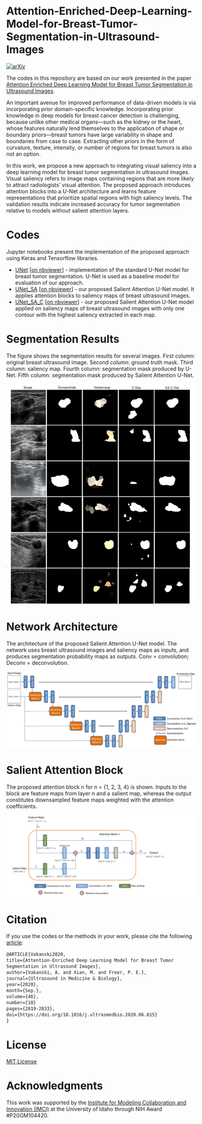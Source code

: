 # Attention-Enriched-Deep-Learning-Model-for-Breast-Tumor-Segmentation-in-Ultrasound-Images

[![arXiv](https://img.shields.io/badge/arXiv-2019.08978-b31b1b)](https://arxiv.org/abs/1910.08978)

The codes in this repository are based on our work presented in the paper <a href="https://arxiv.org/abs/1910.08978">Attention Enriched Deep Learning Model for Breast Tumor Segmentation in Ultrasound Images</a>. 

An important avenue for improved performance of data-driven models is via incorporating prior domain-specific knowledge. Incorporating prior knowledge in deep models for breast cancer detection is challenging, because unlike other medical organs—such as the kidney or the heart, whose features naturally lend themselves to the application of shape or boundary priors—breast tumors have large variability in shape and boundaries from case to case. Extracting other priors in the form of curvature, texture, intensity, or number of regions for breast tumors is also not an option.

In this work, we propose a new approach to integrating visual saliency into a deep learning model for breast tumor segmentation in ultrasound images. Visual saliency refers to image maps containing regions that are more likely to attract radiologists’ visual attention. The proposed approach introduces attention blocks into a
U-Net architecture and learns feature representations that prioritize spatial regions with high saliency levels. The validation results indicate increased accuracy for tumor segmentation relative to models without salient attention layers.

# Codes
Jupyter notebooks present the implementation of the proposed approach using Keras and Tensorflow libraries.
* <a href="Codes/UNet.ipynb">UNet</a> [<a href="https://nbviewer.jupyter.org/github/avakanski/Attention-Enriched-DL-Model-for-Breast-Tumor-Segmentation/blob/main/Codes/UNet.ipynb">on nbviewer</a>] - implementation of the standard U-Net model for breast tumor segmentation. U-Net is used as a baseline model for evaluation of our approach.
* <a href="Codes/UNet_SA.ipynb">UNet_SA</a> [<a href="https://nbviewer.jupyter.org/github/avakanski/Attention-Enriched-DL-Model-for-Breast-Tumor-Segmentation/blob/main/Codes/UNet_SA.ipynb">on nbviewer</a>] - our proposed Salient Attention U-Net model. It applies attention blocks to saliency maps of breast ultrasound images. 
* <a href="Codes/UNet_SA_C.ipynb">UNet_SA_C</a> [<a href="https://nbviewer.jupyter.org/github/avakanski/Attention-Enriched-DL-Model-for-Breast-Tumor-Segmentation/blob/main/Codes/UNet_SA_C.ipynb">on nbviewer</a>] - our proposed Salient Attention U-Net model applied on saliency maps of breast ultrasound images with only one contour with the highest saliency extracted in each map.

# Segmentation Results
The figure shows the segmentation results for several images. First column: original breast ultrasound image. Second column: ground truth mask. Third
column: saliency map. Fourth column: segmentation mask produced by U-Net. Fifth column: segmentation mask produced by Salient Attention U-Net.

<p align="center">
  <img width="720" src="Figures/figure_with_results.jpg">
</p>

# Network Architecture
The architecture of the proposed Salient Attention U-Net model. The network uses breast ultrasound images and saliency maps as inputs, and produces segmentation probability maps as outputs. Conv = convolution; Deconv = deconvolution.

![SA-UNet Architecture](Figures/model.jpg)

# Salient Attention Block
The proposed attention block n for n = {1, 2, 3, 4} is shown. Inputs to the block are feature maps from layer n and a salient map, whereas the output constitutes downsampled feature maps weighted with the attention coefficients.

![Attention Block](Figures/attention_block.jpg)

# Citation
If you use the codes or the methods in your work, please cite the following <a href="https://www.sciencedirect.com/science/article/abs/pii/S0301562920302878">article</a>:   

    @ARTICLE{Vakanski2020,
    title={Attention-Enriched Deep Learning Model for Breast Tumor Segmentation in Ultrasound Images},
    author={Vakanski, A. and Xian, M. and Freer, P. E.},
    journal={Ultrasound in Medicine & Biology}, 
    year={2020},
    month={Sep.},
    volume={46},
    number={10}
    pages={2819-2833},
    doi={https://doi.org/10.1016/j.ultrasmedbio.2020.06.015}
    }

# License
<a href="License - MIT.txt">MIT License</a>


# Acknowledgments
This work was supported by the <a href="https://imci.uidaho.edu/get-involved/about-cmci/">Institute for Modeling Collaboration and Innovation (IMCI)</a> at the University of Idaho through NIH Award #P20GM104420.
